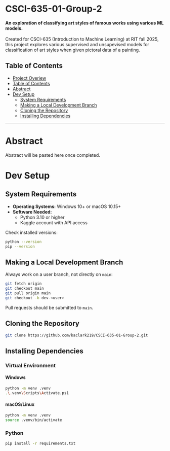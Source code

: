 # CSCI-635-01-Group-2
**An exploration of classifying art styles of famous works using various ML models.** <br /> <br />
Created for CSCI-635 (Introduction to Machine Learning) at RIT fall 2025, this project explores various supervised and unsupevised models for classification of art styles when given pictoral data of a painting.


## Table of Contents
- [Project Overiew](#CSCI-635-01-Group-2)
- [Table of Contents](#table-of-contents)
- [Abstract](#abstract)
- [Dev Setup](#dev-setup)
  - [System Requirements](#system-requirements)
  - [Making a Local Development Branch](#making-a-local-development-branch)
  - [Cloning the Repository](#cloning-the-repository)
  - [Installing Dependencies](#installing-dependencies)

---
# Abstract
Abstract will be pasted here once completed.

# Dev Setup

## System Requirements
- **Operating Systems:** Windows 10+ or macOS 10.15+
- **Software Needed:**
  - Python 3.10 or higher
  - Kaggle account with API access

Check installed versions:
```bash
python --version
pip --version
```

## Making a Local Development Branch
Always work on a user branch, not directly on `main`:
```bash
git fetch origin
git checkout main
git pull origin main
git checkout -b dev-<user>
```
Pull requests should be submitted to `main`.

## Cloning the Repository
```bash
git clone https://github.com/kaclark219/CSCI-635-01-Group-2.git
```

## Installing Dependencies

### Virtual Environment
#### Windows
```bash
python -m venv .venv
.\.venv\Scripts\Activate.ps1
```
#### macOS/Linux
```bash
python -m venv .venv
source .venv/bin/activate
```

### Python
```bash
pip install -r requirements.txt
```